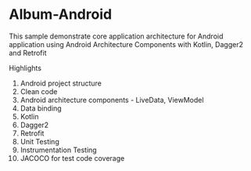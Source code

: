 # Album-Android

This sample demonstrate core application architecture for Android application using Android Architecture Components with Kotlin, Dagger2 and Retrofit

Highlights

1) Android project structure
2) Clean code
3) Android architecture components - LiveData, ViewModel
4) Data binding
5) Kotlin
6) Dagger2
7) Retrofit
8) Unit Testing
9) Instrumentation Testing
10) JACOCO for test code coverage
